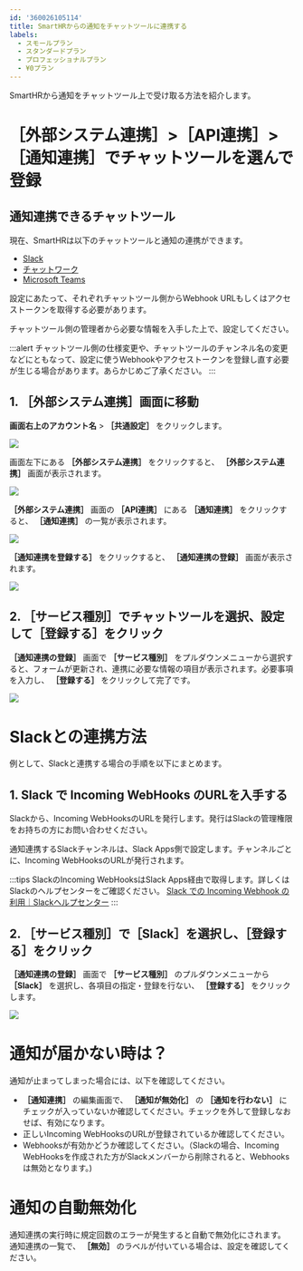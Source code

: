 ```yaml
---
id: '360026105114'
title: SmartHRからの通知をチャットツールに連携する
labels:
  - スモールプラン
  - スタンダードプラン
  - プロフェッショナルプラン
  - ¥0プラン
---
```

SmartHRから通知をチャットツール上で受け取る方法を紹介します。

# ［外部システム連携］>［API連携］>［通知連携］でチャットツールを選んで登録

## 通知連携できるチャットツール

現在、SmartHRは以下のチャットツールと通知の連携ができます。

- [Slack](https://slack.com/)
- [チャットワーク](http://www.chatwork.com/ja/)
- [Microsoft Teams](https://products.office.com/ja-jp/microsoft-teams/group-chat-software)

設定にあたって、それぞれチャットツール側からWebhook URLもしくはアクセストークンを取得する必要があります。

チャットツール側の管理者から必要な情報を入手した上で、設定してください。

:::alert
チャットツール側の仕様変更や、チャットツールのチャンネル名の変更などにともなって、設定に使うWebhookやアクセストークンを登録し直す必要が生じる場合があります。あらかじめご了承ください。
:::

## 1\. ［外部システム連携］画面に移動

**画面右上のアカウント名** > **［共通設定］** をクリックします。

![](./__________2021-11-24_12_38_04.png)

画面左下にある **［外部システム連携］** をクリックすると、 **［外部システム連携］** 画面が表示されます。

![](./__________2021-11-24_12_38_11.png)

 **［外部システム連携］** 画面の **［API連携］** にある **［通知連携］** をクリックすると、 **［通知連携］** の一覧が表示されます。

![](./__________2021-11-24_12_44_59.png)

 **［通知連携を登録する］** をクリックすると、 **［通知連携の登録］** 画面が表示されます。

![](./__________2021-11-24_12_47_11.png)

## 2\. ［サービス種別］でチャットツールを選択、設定して［登録する］をクリック

 **［通知連携の登録］** 画面で **［サービス種別］** をプルダウンメニューから選択すると、フォームが更新され、連携に必要な情報の項目が表示されます。必要事項を入力し、 **［登録する］** をクリックして完了です。

![](./__________2021-11-24_12_59_12.png)

# Slackとの連携方法

例として、Slackと連携する場合の手順を以下にまとめます。

## 1\. Slack で Incoming WebHooks のURLを入手する

Slackから、Incoming WebHooksのURLを発行します。発行はSlackの管理権限をお持ちの方にお問い合わせください。

通知連携するSlackチャンネルは、Slack Apps側で設定します。チャンネルごとに、Incoming WebHooksのURLが発行されます。

:::tips
SlackのIncoming WebHooksはSlack Apps経由で取得します。詳しくはSlackのヘルプセンターをご確認ください。
[Slack での Incoming Webhook の利用｜Slackヘルプセンター](https://slack.com/intl/ja-jp/help/articles/115005265063)
:::

## 2\. ［サービス種別］で［Slack］を選択し、［登録する］をクリック

 **［通知連携の登録］** 画面で **［サービス種別］** のプルダウンメニューから **［Slack］** を選択し、各項目の指定・登録を行ない、 **［登録する］** をクリックします。

![](./__________2021-11-24_13_03_45.png)

# 通知が届かない時は？

通知が止まってしまった場合には、以下を確認してください。

-  **［通知連携］** の編集画面で、 **［通知が無効化］** の **［通知を行わない］** にチェックが入っていないか確認してください。チェックを外して登録しなおせば、有効になります。
- 正しいIncoming WebHooksのURLが登録されているか確認してください。
- Webhooksが有効かどうか確認してください。（Slackの場合、Incoming WebHooksを作成された方がSlackメンバーから削除されると、Webhooksは無効となります。)

# 通知の自動無効化

通知連携の実行時に規定回数のエラーが発生すると自動で無効化にされます。 通知連携の一覧で、 **［無効］** のラベルが付いている場合は、設定を確認してください。
